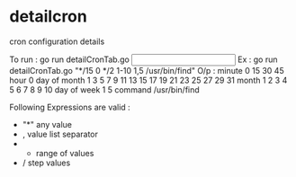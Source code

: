 # detailcron
cron configuration details


To run : go run detailCronTab.go <input argument>
Ex : go run detailCronTab.go "*/15 0 */2 1-10 1,5 /usr/bin/find"
O/p : 
minute   0 15 30 45 
hour     0
day of month     1 3 5 7 9 11 13 15 17 19 21 23 25 27 29 31
month    1 2 3 4 5 6 7 8 9 10
day of week      1 5
command  /usr/bin/find

Following Expressions are valid : 

- "*"	any value
- ,	value list separator
- -	range of values
- /	step values

